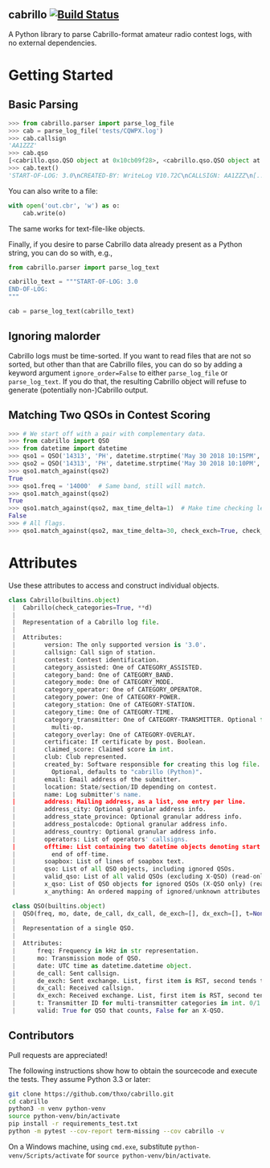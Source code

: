 cabrillo [![Build Status](https://travis-ci.com/thxo/cabrillo.svg?branch=master)](https://travis-ci.com/thxo/cabrillo)
---------------------
A Python library to parse Cabrillo-format amateur radio contest logs, with no external dependencies.

# Getting Started

## Basic Parsing

```python
>>> from cabrillo.parser import parse_log_file
>>> cab = parse_log_file('tests/CQWPX.log')
>>> cab.callsign
'AA1ZZZ'
>>> cab.qso
[<cabrillo.qso.QSO object at 0x10cb09f28>, <cabrillo.qso.QSO object at 0x10cbc8860>]
>>> cab.text()
'START-OF-LOG: 3.0\nCREATED-BY: WriteLog V10.72C\nCALLSIGN: AA1ZZZ\n[...snip...]END-OF-LOG:\n'
```

You can also write to a file:

```python
with open('out.cbr', 'w') as o:
    cab.write(o)
```

The same works for text-file-like objects.

Finally, if you desire to parse Cabrillo data already present as a Python string,
you can do so with, e.g.,

```python
from cabrillo.parser import parse_log_text

cabrillo_text = """START-OF-LOG: 3.0
END-OF-LOG:
"""

cab = parse_log_text(cabrillo_text)
```

## Ignoring malorder

Cabrillo logs must be time-sorted. If you want to read files that are
not so sorted, but other than that are Cabrillo files, you can do so by
adding a keyword argument `ignore_order=False` to either `parse_log_file`
or `parse_log_text`. If you do that, the resulting Cabrillo object
will refuse to generate (potentially non-)Cabrillo output.

## Matching Two QSOs in Contest Scoring

```python
>>> # We start off with a pair with complementary data.
>>> from cabrillo import QSO
>>> from datetime import datetime
>>> qso1 = QSO('14313', 'PH', datetime.strptime('May 30 2018 10:15PM', '%b %d %Y %I:%M%p'), 'KX0XXX', 'KX9XXX', de_exch=['59', '10', 'CO'], dx_exch=['44', '20', 'IN'], t=None)
>>> qso2 = QSO('14313', 'PH', datetime.strptime('May 30 2018 10:10PM', '%b %d %Y %I:%M%p'), 'KX9XXX', 'KX0XXX', de_exch=['44', '20', 'IN'], dx_exch=['59', '10', 'CO'], t=None)
>>> qso1.match_against(qso2)
True
>>> qso1.freq = '14000'  # Same band, still will match.
>>> qso1.match_against(qso2)
True
>>> qso1.match_against(qso2, max_time_delta=1)  # Make time checking less lenient.
False
>>> # All flags.
>>> qso1.match_against(qso2, max_time_delta=30, check_exch=True, check_band=True)
```

# Attributes

Use these attributes to access and construct individual objects.

```python
class Cabrillo(builtins.object)
 |  Cabrillo(check_categories=True, **d)
 |  
 |  Representation of a Cabrillo log file.
 |  
 |  Attributes:
 |        version: The only supported version is '3.0'.
 |        callsign: Call sign of station.
 |        contest: Contest identification.
 |        category_assisted: One of CATEGORY_ASSISTED.
 |        category_band: One of CATEGORY_BAND.
 |        category_mode: One of CATEGORY_MODE.
 |        category_operator: One of CATEGORY_OPERATOR.
 |        category_power: One of CATEGORY-POWER.
 |        category_station: One of CATEGORY-STATION.
 |        category_time: One of CATEGORY-TIME.
 |        category_transmitter: One of CATEGORY-TRANSMITTER. Optional for
 |          multi-op.
 |        category_overlay: One of CATEGORY-OVERLAY.
 |        certificate: If certificate by post. Boolean.
 |        claimed_score: Claimed score in int.
 |        club: Club represented.
 |        created_by: Software responsible for creating this log file.
 |          Optional, defaults to "cabrillo (Python)".
 |        email: Email address of the submitter.
 |        location: State/section/ID depending on contest.
 |        name: Log submitter's name.
 |        address: Mailing address, as a list, one entry per line.
 |        address_city: Optional granular address info.
 |        address_state_province: Optional granular address info.
 |        address_postalcode: Optional granular address info.
 |        address_country: Optional granular address info.
 |        operators: List of operators' callsigns.
 |        offtime: List containing two datetime objects denoting start and
 |          end of off-time.
 |        soapbox: List of lines of soapbox text.
 |        qso: List of all QSO objects, including ignored QSOs.
 |        valid_qso: List of all valid QSOs (excluding X-QSO) (read-only).
 |        x_qso: List of QSO objects for ignored QSOs (X-QSO only) (read-only).
 |        x_anything: An ordered mapping of ignored/unknown attributes of the Cabrillo file.
```

```python
 class QSO(builtins.object)
 |  QSO(freq, mo, date, de_call, dx_call, de_exch=[], dx_exch=[], t=None, valid=True)
 |  
 |  Representation of a single QSO.
 |  
 |  Attributes:
 |      freq: Frequency in kHz in str representation.
 |      mo: Transmission mode of QSO.
 |      date: UTC time as datetime.datetime object.
 |      de_call: Sent callsign.
 |      de_exch: Sent exchange. List, first item is RST, second tends to be context exchange.
 |      dx_call: Received callsign.
 |      dx_exch: Received exchange. List, first item is RST, second tends to be context exchange.
 |      t: Transmitter ID for multi-transmitter categories in int. 0/1.
 |      valid: True for QSO that counts, False for an X-QSO.
```

## Contributors

Pull requests are appreciated!

The following instructions show how to obtain the sourcecode and execute the tests.
They assume Python 3.3 or later: 

```sh
git clone https://github.com/thxo/cabrillo.git
cd cabrillo
python3 -m venv python-venv
source python-venv/bin/activate
pip install -r requirements_test.txt
python -m pytest --cov-report term-missing --cov cabrillo -v
```

On a Windows machine, using `cmd.exe`, substitute
`python-venv/Scripts/activate` for
`source python-venv/bin/activate`.
